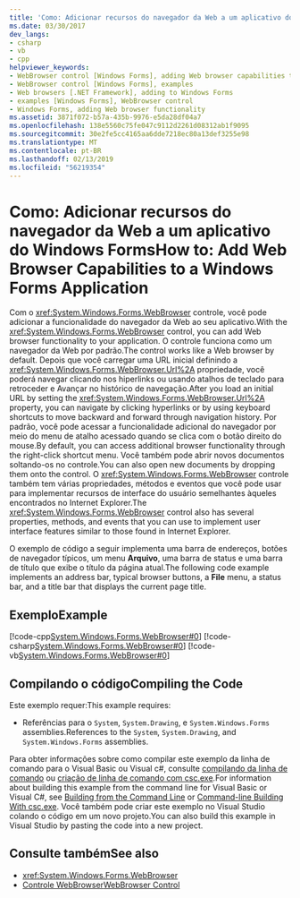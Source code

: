 ```yaml
---
title: 'Como: Adicionar recursos do navegador da Web a um aplicativo do Windows Forms'
ms.date: 03/30/2017
dev_langs:
- csharp
- vb
- cpp
helpviewer_keywords:
- WebBrowser control [Windows Forms], adding Web browser capabilities to your application
- WebBrowser control [Windows Forms], examples
- Web browsers [.NET Framework], adding to Windows Forms
- examples [Windows Forms], WebBrowser control
- Windows Forms, adding Web browser functionality
ms.assetid: 3871f072-b57a-435b-9976-e5da28df04a7
ms.openlocfilehash: 138e5560c75fe047c9112d2261d08312ab1f9095
ms.sourcegitcommit: 30e2fe5cc4165aa6dde7218ec80a13def3255e98
ms.translationtype: MT
ms.contentlocale: pt-BR
ms.lasthandoff: 02/13/2019
ms.locfileid: "56219354"
---
```

# <a name="how-to-add-web-browser-capabilities-to-a-windows-forms-application"></a><span data-ttu-id="a2f73-102">Como: Adicionar recursos do navegador da Web a um aplicativo do Windows Forms</span><span class="sxs-lookup"><span data-stu-id="a2f73-102">How to: Add Web Browser Capabilities to a Windows Forms Application</span></span>
<span data-ttu-id="a2f73-103">Com o <xref:System.Windows.Forms.WebBrowser> controle, você pode adicionar a funcionalidade do navegador da Web ao seu aplicativo.</span><span class="sxs-lookup"><span data-stu-id="a2f73-103">With the <xref:System.Windows.Forms.WebBrowser> control, you can add Web browser functionality to your application.</span></span> <span data-ttu-id="a2f73-104">O controle funciona como um navegador da Web por padrão.</span><span class="sxs-lookup"><span data-stu-id="a2f73-104">The control works like a Web browser by default.</span></span> <span data-ttu-id="a2f73-105">Depois que você carregar uma URL inicial definindo a <xref:System.Windows.Forms.WebBrowser.Url%2A> propriedade, você poderá navegar clicando nos hiperlinks ou usando atalhos de teclado para retroceder e Avançar no histórico de navegação.</span><span class="sxs-lookup"><span data-stu-id="a2f73-105">After you load an initial URL by setting the <xref:System.Windows.Forms.WebBrowser.Url%2A> property, you can navigate by clicking hyperlinks or by using keyboard shortcuts to move backward and forward through navigation history.</span></span> <span data-ttu-id="a2f73-106">Por padrão, você pode acessar a funcionalidade adicional do navegador por meio do menu de atalho acessado quando se clica com o botão direito do mouse.</span><span class="sxs-lookup"><span data-stu-id="a2f73-106">By default, you can access additional browser functionality through the right-click shortcut menu.</span></span> <span data-ttu-id="a2f73-107">Você também pode abrir novos documentos soltando-os no controle.</span><span class="sxs-lookup"><span data-stu-id="a2f73-107">You can also open new documents by dropping them onto the control.</span></span> <span data-ttu-id="a2f73-108">O <xref:System.Windows.Forms.WebBrowser> controle também tem várias propriedades, métodos e eventos que você pode usar para implementar recursos de interface do usuário semelhantes àqueles encontrados no Internet Explorer.</span><span class="sxs-lookup"><span data-stu-id="a2f73-108">The <xref:System.Windows.Forms.WebBrowser> control also has several properties, methods, and events that you can use to implement user interface features similar to those found in Internet Explorer.</span></span>  
  
 <span data-ttu-id="a2f73-109">O exemplo de código a seguir implementa uma barra de endereços, botões de navegador típicos, um menu **Arquivo**, uma barra de status e uma barra de título que exibe o título da página atual.</span><span class="sxs-lookup"><span data-stu-id="a2f73-109">The following code example implements an address bar, typical browser buttons, a **File** menu, a status bar, and a title bar that displays the current page title.</span></span>  
  
## <a name="example"></a><span data-ttu-id="a2f73-110">Exemplo</span><span class="sxs-lookup"><span data-stu-id="a2f73-110">Example</span></span>  
 [!code-cpp[System.Windows.Forms.WebBrowser#0](../../../../samples/snippets/cpp/VS_Snippets_Winforms/System.Windows.Forms.WebBrowser/CPP/form1.cpp#0)]
 [!code-csharp[System.Windows.Forms.WebBrowser#0](../../../../samples/snippets/csharp/VS_Snippets_Winforms/System.Windows.Forms.WebBrowser/CS/form1.cs#0)]
 [!code-vb[System.Windows.Forms.WebBrowser#0](../../../../samples/snippets/visualbasic/VS_Snippets_Winforms/System.Windows.Forms.WebBrowser/VB/form1.vb#0)]  
  
## <a name="compiling-the-code"></a><span data-ttu-id="a2f73-111">Compilando o código</span><span class="sxs-lookup"><span data-stu-id="a2f73-111">Compiling the Code</span></span>  
 <span data-ttu-id="a2f73-112">Este exemplo requer:</span><span class="sxs-lookup"><span data-stu-id="a2f73-112">This example requires:</span></span>  
  
-   <span data-ttu-id="a2f73-113">Referências para o `System`, `System.Drawing`, e `System.Windows.Forms` assemblies.</span><span class="sxs-lookup"><span data-stu-id="a2f73-113">References to the `System`, `System.Drawing`, and `System.Windows.Forms` assemblies.</span></span>  
  
 <span data-ttu-id="a2f73-114">Para obter informações sobre como compilar este exemplo da linha de comando para o Visual Basic ou Visual c#, consulte [compilando da linha de comando](../../../visual-basic/reference/command-line-compiler/building-from-the-command-line.md) ou [criação de linha de comando com csc.exe](../../../csharp/language-reference/compiler-options/command-line-building-with-csc-exe.md).</span><span class="sxs-lookup"><span data-stu-id="a2f73-114">For information about building this example from the command line for Visual Basic or Visual C#, see [Building from the Command Line](../../../visual-basic/reference/command-line-compiler/building-from-the-command-line.md) or [Command-line Building With csc.exe](../../../csharp/language-reference/compiler-options/command-line-building-with-csc-exe.md).</span></span> <span data-ttu-id="a2f73-115">Você também pode criar este exemplo no Visual Studio colando o código em um novo projeto.</span><span class="sxs-lookup"><span data-stu-id="a2f73-115">You can also build this example in Visual Studio by pasting the code into a new project.</span></span>  
  
## <a name="see-also"></a><span data-ttu-id="a2f73-116">Consulte também</span><span class="sxs-lookup"><span data-stu-id="a2f73-116">See also</span></span>
- <xref:System.Windows.Forms.WebBrowser>
- [<span data-ttu-id="a2f73-117">Controle WebBrowser</span><span class="sxs-lookup"><span data-stu-id="a2f73-117">WebBrowser Control</span></span>](../../../../docs/framework/winforms/controls/webbrowser-control-windows-forms.md)
